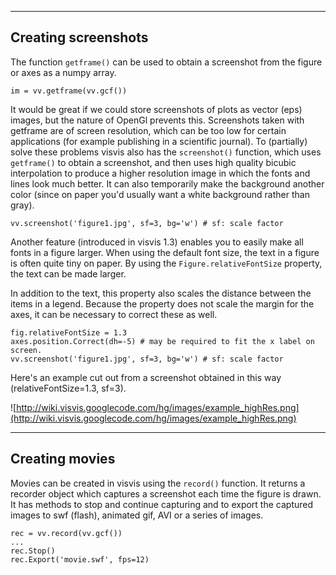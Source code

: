 
---

## Creating screenshots ##
The function `getframe()` can be used to obtain a screenshot from the figure or axes as a numpy array.
```
im = vv.getframe(vv.gcf())
```

It would be great if we could store screenshots of plots as vector (eps) images, but the nature of OpenGl prevents this. Screenshots taken with getframe are of screen resolution,
which can be too low for certain applications (for example publishing in a scientific journal). To (partially) solve these problems visvis also has the `screenshot()` function, which uses `getframe()` to obtain a screenshot, and then uses high quality bicubic interpolation to produce a higher resolution image in which the fonts and lines look
much better. It can also temporarily make the background another color (since on paper you'd usually want a white background rather than gray).
```
vv.screenshot('figure1.jpg', sf=3, bg='w') # sf: scale factor
```

Another feature (introduced in visvis 1.3) enables you to easily make all fonts in a figure larger. When using the default font size, the text in a figure is often quite tiny on paper. By using the `Figure.relativeFontSize` property, the text can be made larger.

In addition to the text, this property also scales the distance between the items in a legend. Because the property does not scale the margin for the axes, it can be necessary to correct these as well.
```
fig.relativeFontSize = 1.3
axes.position.Correct(dh=-5) # may be required to fit the x label on screen.
vv.screenshot('figure1.jpg', sf=3, bg='w') # sf: scale factor
```

Here's an example cut out from a screenshot obtained in this way (relativeFontSize=1.3,
sf=3).

![http://wiki.visvis.googlecode.com/hg/images/example_highRes.png](http://wiki.visvis.googlecode.com/hg/images/example_highRes.png)



---


## Creating movies ##

Movies can be created in visvis using the `record()` function. It returns a recorder object which captures a screenshot each time the figure is drawn. It has methods to stop and continue capturing and to export the captured images to swf (flash), animated gif, AVI or a series of images.
```
rec = vv.record(vv.gcf())
...
rec.Stop()
rec.Export('movie.swf', fps=12)
```